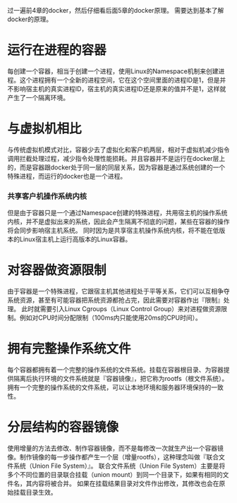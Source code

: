 过一遍前4章的docker，然后仔细看后面5章的docker原理。
需要达到基本了解docker的原理。
# 运行在进程的容器
每创建一个容器，相当于创建一个进程，使用Linux的Namespace机制来创建进程。这个进程拥有一个全新的进程空间，它在这个空间里面的进程ID是1，但是并不影响宿主机的真实进程ID，宿主机的真实进程ID还是原来的值并不是1，这样就产生了一个隔离环境。
# 与虚拟机相比
与传统虚拟机模式对比，容器少去了虚拟化和客户机两层，相对于虚拟机减少指令调用拦截处理过程，减少指令处理性能损耗。并且容器并不是运行在docker层上的，而是容器跟docker处于同一层的同层关系，因为容器是通过系统创建的一个特殊进程，而运行的docker也是一个进程。
### 共享客户机操作系统内核
但是由于容器只是一个通过Namespace创建的特殊进程，共用宿主机的操作系统内核，并不是虚拟出来的系统，因此会产生隔离不彻底的问题，某些在容器的操作将会同步影响宿主机系统。
同时因为是共享宿主机操作系统内核，将不能在低版本的Linux宿主机上运行高版本的Linux容器。
# 对容器做资源限制
由于容器是一个特殊进程，它跟宿主机其他进程处于平等关系，它们可以互相争夺系统资源，甚至有可能容器把系统资源都抢占完，因此需要对容器作出『限制』处理。
此时就需要引入Linux Cgroups（Linux Control Group）来对进程做资源限制。例如对CPU时间分配限制（100ms内只能使用20ms的CPU时间）。
# 拥有完整操作系统文件
每个容器都拥有着一个完整的操作系统的文件系统。挂载在容器根目录、为容器提供隔离后执行环境的文件系统就是『容器镜像』，把它称为rootfs（根文件系统）。拥有一个完整的操作系统的文件系统，可以让本地环境和服务器环境保持的一致性。
# 分层结构的容器镜像
使用增量的方法去修改、制作容器镜像，而不是每修改一次就生产出一个容器镜像。制作镜像的每一步操作都产生一个层（增量rootfs），这种理念叫做『联合文件系统（Union File System）』。
联合文件系统（Union File System）主要是将多个不同位置的目录联合挂载（union mount）到同一个目录下，如果有相同的文件名，其内容将被合并。
如果在挂载结果目录对文件作出修改，其修改也会在原始挂载目录生效。






